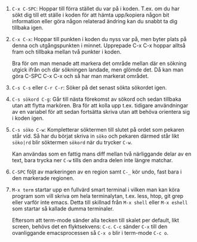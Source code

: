 1.  `C-x C-SPC`: Hoppar till förra stället du var på i koden. T.ex. om
	du har sökt dig till ett ställe i koden för att hämta upp/kopiera
	någon bit information eller göra någon relaterad ändring kan du
	snabbt ta dig tillbaka igen.

2.  `C-x C-x`: Hoppar till punkten i koden du nyss var på, men byter
	plats på denna och utgångspunkten i minnet. Upprepade C-x C-x
	hoppar alltså fram och tillbaka mellan två punkter i koden.

	Bra för om man menade att markera det område mellan där en sökning
	utgick ifrån och där sökningen landade, men glömde det. Då kan man
	göra C-SPC C-x C-x och så har man markerat området.

3.  `C-s C-s` eller `C-r C-r`: Söker på det senast sökta sökordet
	igen.

4.  `C-s sökord C-g`: Går till nästa förekomst av sökord och sedan
	tillbaka utan att flytta markören. Bra för att kolla upp
	t.ex. tidigare användningar av en variabel för att sedan fortsätta
	skriva utan att behöva orientera sig i koden igen.

5.  `C-s söko C-w`: Kompletterar söktermen till slutet på ordet som
	pekaren står vid. Så har du börjat skriva in `söko` och pekaren
	därmed står likt `söko|rd` blir söktermen `sökord` när du trycker
	`C-w`.

	Kan användas som en fattig mans diff mellan två närliggande delar
	av en text, bara trycka ner `C-w` tills den andra delen inte
	längre matchar.

6.  `C-SPC` följt av markeringen av en region samt `C-_` kör undo,
    fast bara i den markerade regionen.

7.  `M-x term` startar upp en fullvärd smart terminal i vilken man kan
    köra program som vill skriva om hela terminalytan, t.ex. less,
    htop, git grep eller varför inte emacs. Detta till skillnad från
    `M-x shell` eller `M-x eshell` som startar så kallade dumma
    terminaler.

    Eftersom att term-mode sänder alla tecken till skalet per default,
    likt screen, behövs det en flyktsekvens: `C-c`. `C-c` sänder `C-x`
    till den ovanliggande emacsprocessen så `C-x o` blir i term-mode
    `C-c o`.
